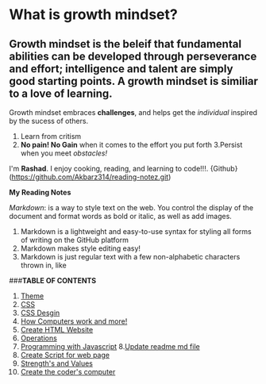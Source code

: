 # What is growth mindset?
## Growth mindset is the beleif   that  fundamental abilities can be developed through perseverance and effort; intelligence and talent are simply good starting points. A growth mindset is similiar to a love of learning.
Growth mindset embraces **challenges**, and helps get the *individual* inspired by the sucess of others.

1. Learn from critism
2. **No pain! No Gain** when it comes to the effort you put forth
3.Persist when you meet *obstacles!*

I'm **Rashad**. I enjoy cooking, reading, and learning to code!!!. {Github}(https://github.com/Akbarz314/reading-notez.git)

**My Reading Notes**

*Markdown*:  is a way to style text on the web. You control the display of the document and format words as bold or italic, as well as add images.
1. Markdown is a lightweight and easy-to-use syntax for styling all forms of writing on the GitHub platform
2. Markdown makes style editing easy!
3.   Markdown is just regular text with a few non-alphabetic characters thrown in, like

###**TABLE OF CONTENTS**
1. <a href="https://github.com/Akbarz314/reading-notez/commit/fe7e8d2b9bbf6b65776bac82af34fb333b175e9f" target="_blank">Theme</a>
2. <a href="https://github.com/Akbarz314/reading-notez/commit/8699b2225c0e88f260fa03bca64b3cc1569b782a" target="blank">CSS</a>
3. <a href="https://github.com/Akbarz314/reading-notez/commit/21bd70a6f6ed12fd939ec498e9e0467fe18d94dc" target="blank">CSS Desgin</a>
4. <a href="https://github.com/Akbarz314/reading-notez/commit/d651e1528d25b5a1a1534292735b9bcef70dd636" target="blank">How Computers work and more!</a>
5. <a href="https://github.com/Akbarz314/reading-notez/commit/38d9f10a817738afde90b0d20406391c24f84bbd" target="blank">Create HTML Website</a>
6. <a href="https://github.com/Akbarz314/reading-notez/commit/e414839548302d2fee76791cba8070c065e15524" target="blank">Operations</a>
7. <a href="https://github.com/Akbarz314/reading-notez/commit/7f56664f98aa3789b8f82b0dcfc64d9e16f075e3" target="blank">Programming with Javascript</a>
8.<a href="https://github.com/Akbarz314/reading-notez/commit/d5ab93692f495cb67c08e063f378f88420a7dc37" target="blank">Update readme md file</a>
9. <a href="https://github.com/Akbarz314/reading-notez/commit/fc96558668d85228ca9f48f69bc451d4b75a56d7" target="blank">Create Script for web page</a>
10. <a href="https://github.com/Akbarz314/reading-notez/commit/e844de578c716d1b897c30d1191b13a51a80d6cb" target="blank">Strength's and Values</a>
11. <a href="https://github.com/Akbarz314/reading-notez/commit/945b59c64854d803711f33d3347b9540adde32c2" target="blank">Create the coder's computer</a>

